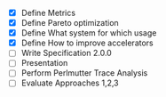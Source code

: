 
- [x] Define Metrics
- [x] Define Pareto optimization
- [x] Define What system for which usage
- [x] Define How to improve accelerators
- [ ] Write Specification 2.0.0
- [ ] Presentation
- [ ] Perform Perlmutter Trace Analysis
- [ ] Evaluate Approaches 1,2,3